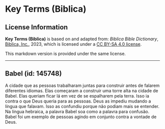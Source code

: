 # Key Terms (Biblica)

## License Information

**Key Terms (Biblica)** is based on and adapted from: _Biblica Bible Dictionary_, [Biblica, Inc.](https://www.biblica.com/), 2023, which is licensed under a [CC BY-SA 4.0 license](https://creativecommons.org/licenses/by-sa/4.0/legalcode.en).

This markdown version is provided under the same license.



--------------------------------

## Babel (id: 145748)

A cidade que as pessoas trabalharam juntas para construir antes de falarem diferentes idiomas. Elas começaram a construir uma torre alta na cidade de Babel. Elas queriam ficar lá em vez de se espalharem pela terra. Isso ia contra o que Deus queria para as pessoas. Deus as impediu mudando a língua que falavam. Isso as confundiu porque não podiam mais se entender. Na língua hebraica, a palavra Babel soa como a palavra para confusão. Babel foi um exemplo de pessoas agindo em conjunto contra a vontade de Deus.


